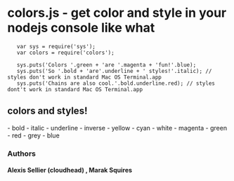 <h1>colors.js - get color and style in your nodejs console like what</h1>

       var sys = require('sys');
       var colors = require('colors');

       sys.puts('Colors '.green + 'are '.magenta + 'fun!'.blue);
       sys.puts('So '.bold + 'are'.underline + ' styles!'.italic); // styles don't work in standard Mac OS Terminal.app
       sys.puts('Chains are also cool.'.bold.underline.red); // styles dont't work in standard Mac OS Terminal.app


<h2>colors and styles!</h2>
- bold
- italic
- underline
- inverse
- yellow
- cyan
- white
- magenta
- green
- red
- grey
- blue


### Authors 

#### Alexis Sellier (cloudhead) , Marak Squires